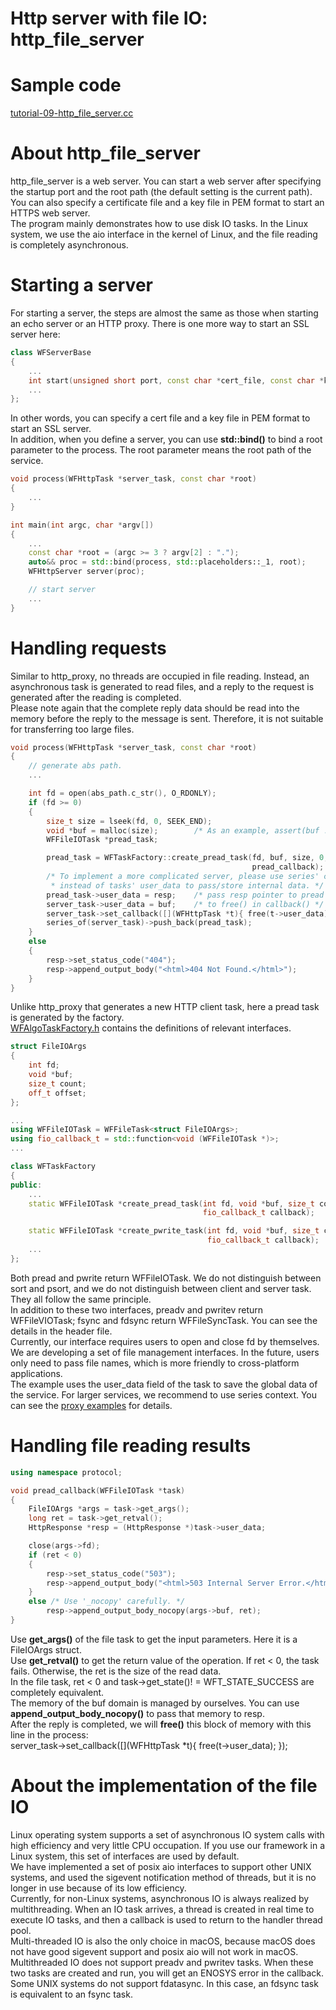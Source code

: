 # Http server with file IO: http\_file\_server

# Sample code

[tutorial-09-http\_file\_server.cc](../tutorial/tutorial-09-http_file_server.cc)

# About http\_file\_server

http\_file\_server is a web server. You can start a web server after specifying the startup port and the root path (the default setting is the current path).   
You can also specify a certificate file and a key file in PEM format to start an HTTPS web server.   
The program mainly demonstrates how to use disk IO tasks. In the Linux system, we use the aio interface in the kernel of Linux, and the file reading is completely asynchronous.

# Starting a server

For starting a server, the steps are almost the same as those when starting an echo server or an HTTP proxy. There is one more way to start an SSL server here:

~~~cpp
class WFServerBase
{
    ...
    int start(unsigned short port, const char *cert_file, const char *key_file);
    ...
};
~~~

In other words, you can specify a cert file and a key file in PEM format to start an SSL server.   
In addition, when you define a server, you can use **std::bind()** to bind a root parameter to the process. The root parameter means the root path of the service.

~~~cpp
void process(WFHttpTask *server_task, const char *root)
{
    ...
}

int main(int argc, char *argv[])
{
    ...
    const char *root = (argc >= 3 ? argv[2] : ".");
    auto&& proc = std::bind(process, std::placeholders::_1, root);
    WFHttpServer server(proc);

    // start server
    ...
}
~~~

# Handling requests

Similar to http\_proxy, no threads are occupied in file reading. Instead, an asynchronous task is generated to read files, and a reply to the request is generated after the reading is completed.   
Please note again that the complete reply data should be read into the memory before the reply to the message is sent. Therefore, it is not suitable for transferring too large files.

~~~cpp
void process(WFHttpTask *server_task, const char *root)
{
    // generate abs path.
    ...

    int fd = open(abs_path.c_str(), O_RDONLY);
    if (fd >= 0)
    {
        size_t size = lseek(fd, 0, SEEK_END);
        void *buf = malloc(size);        /* As an example, assert(buf != NULL); */
        WFFileIOTask *pread_task;

        pread_task = WFTaskFactory::create_pread_task(fd, buf, size, 0,
                                                      pread_callback);
        /* To implement a more complicated server, please use series' context
         * instead of tasks' user_data to pass/store internal data. */
        pread_task->user_data = resp;    /* pass resp pointer to pread task. */
        server_task->user_data = buf;    /* to free() in callback() */
        server_task->set_callback([](WFHttpTask *t){ free(t->user_data); });
        series_of(server_task)->push_back(pread_task);
    }
    else
    {
        resp->set_status_code("404");
        resp->append_output_body("<html>404 Not Found.</html>");
    }
}
~~~

Unlike http\_proxy that generates a new HTTP client task, here a pread task is generated by the factory.   
[WFAlgoTaskFactory.h](../src/factory/WFTaskFactory.h) contains the definitions of relevant interfaces.

~~~cpp
struct FileIOArgs
{
    int fd;
    void *buf;
    size_t count;
    off_t offset;
};

...
using WFFileIOTask = WFFileTask<struct FileIOArgs>;
using fio_callback_t = std::function<void (WFFileIOTask *)>;
...

class WFTaskFactory
{
public:
    ...
    static WFFileIOTask *create_pread_task(int fd, void *buf, size_t count, off_t offset,
                                           fio_callback_t callback);

    static WFFileIOTask *create_pwrite_task(int fd, void *buf, size_t count, off_t offset,
                                            fio_callback_t callback);
    ...
};
~~~

Both pread and pwrite return WFFileIOTask. We do not distinguish between sort and psort, and we do not distinguish between client and server task. They all follow the same principle.   
In addition to these two interfaces, preadv and pwritev return WFFileVIOTask; fsync and fdsync return WFFileSyncTask. You can see the details in the header file.   
Currently, our interface requires users to open and close fd by themselves. We are developing a set of file management interfaces. In the future, users only need to pass file names, which is more friendly to cross-platform applications.   
The example uses the user\_data field of the task to save the global data of the service. For larger services, we recommend to use series context. You can see the [proxy examples](../tutorial/tutorial-05-http_proxy.cc) for details.

# Handling file reading results

~~~cpp
using namespace protocol;

void pread_callback(WFFileIOTask *task)
{
    FileIOArgs *args = task->get_args();
    long ret = task->get_retval();
    HttpResponse *resp = (HttpResponse *)task->user_data;

    close(args->fd);
    if (ret < 0)
    {
        resp->set_status_code("503");
        resp->append_output_body("<html>503 Internal Server Error.</html>");
    }
    else /* Use '_nocopy' carefully. */
        resp->append_output_body_nocopy(args->buf, ret);
}
~~~

Use **get\_args()** of the file task to get the input parameters. Here it is a FileIOArgs struct.   
Use **get\_retval()** to get the return value of the operation. If ret < 0, the task fails. Otherwise, the ret is the size of the read data.   
In the file task, ret < 0 and task->get\_state()! = WFT\_STATE\_SUCCESS are completely equivalent.   
The memory of the buf domain is managed by ourselves. You can use  **append\_output\_body\_nocopy()** to pass that memory to resp.   
After the reply is completed, we will **free()** this block of memory with this line in the process:   
server\_task->set\_callback(\[](WFHttpTask \*t){ free(t->user\_data); });

# About the implementation of the file IO

Linux operating system supports a set of asynchronous IO system calls with high efficiency and very little CPU occupation. If you use our framework in a Linux system, this set of interfaces are used by default.   
We have implemented a set of posix aio interfaces to support other UNIX systems, and used the sigevent notification method of threads, but it is no longer in use because of its low efficiency.   
Currently, for non-Linux systems, asynchronous IO is always realized by multithreading. When an IO task arrives, a thread is created in real time to execute IO tasks, and then a callback is used to return to the handler thread pool.   
Multi-threaded IO is also the only choice in macOS, because macOS does not have good sigevent support and posix aio will not work in macOS.   
Multithreaded IO does not support preadv and pwritev tasks. When these two tasks are created and run, you will get an ENOSYS error in the callback.   
Some UNIX systems do not support fdatasync. In this case, an fdsync task is equivalent to an fsync task.